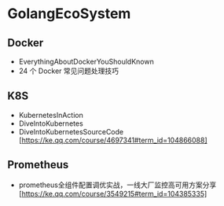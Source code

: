 # GolangEcoSystem

## Docker

- EverythingAboutDockerYouShouldKnown
- 24 个 Docker 常见问题处理技巧

## K8S

- KubernetesInAction
- DiveIntoKubernetes
- DiveIntoKubernetesSourceCode [https://ke.qq.com/course/4697341#term_id=104866088]

## Prometheus

- prometheus全组件配置调优实战，一线大厂监控高可用方案分享 [https://ke.qq.com/course/3549215#term_id=104385335]